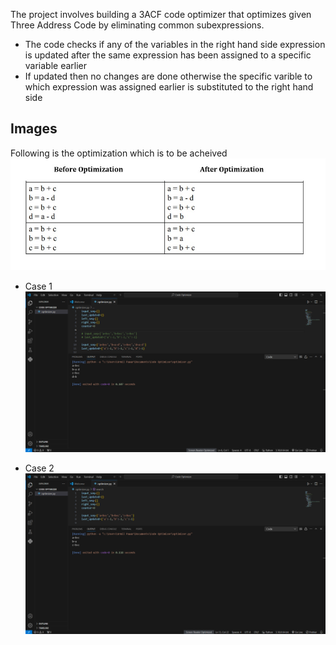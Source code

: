 The project involves building a 3ACF code optimizer that optimizes given Three Address Code by eliminating common subexpressions.
- The code checks if any of the variables in the right hand side expression is updated after the same expression has been assigned to a specific variable earlier
- If updated then no changes are done otherwise the specific varible to which expression was assigned earlier is substituted to the right hand side

## Images
Following is the optimization which is to be acheived
![Aim](Images/aim.jpg)

- Case 1
![result2](Images/img2.png)

- Case 2
![result1](Images/img1.png)
